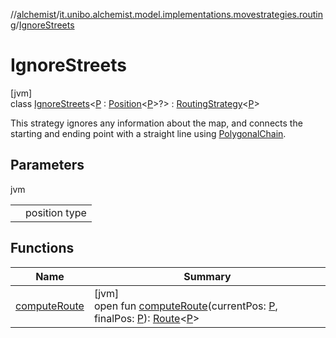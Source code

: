 //[alchemist](../../../index.md)/[it.unibo.alchemist.model.implementations.movestrategies.routing](../index.md)/[IgnoreStreets](index.md)

# IgnoreStreets

[jvm]\
class [IgnoreStreets](index.md)<[P](index.md) : [Position](../../it.unibo.alchemist.model.interfaces/-position/index.md)<[P](index.md)>?> : [RoutingStrategy](../../it.unibo.alchemist.model.interfaces.movestrategies/-routing-strategy/index.md)<[P](index.md)> 

This strategy ignores any information about the map, and connects the starting and ending point with a straight line using [PolygonalChain](../../it.unibo.alchemist.model.implementations.routes/-polygonal-chain/index.md).

## Parameters

jvm

| | |
|---|---|
| <P> | position type |

## Functions

| Name | Summary |
|---|---|
| [computeRoute](compute-route.md) | [jvm]<br>open fun [computeRoute](compute-route.md)(currentPos: [P](index.md), finalPos: [P](index.md)): [Route](../../it.unibo.alchemist.model.interfaces/-route/index.md)<[P](index.md)> |
